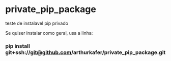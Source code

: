 # private_pip_package
teste de instalavel pip privado

Se quiser instalar como geral, usa a linha:
### pip install git+ssh://git@github.com/arthurkafer/private_pip_package.git
